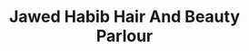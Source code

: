 ---
title: "Jawed Habib Hair And Beauty Parlour"
url: /bangalore/jawed-habib-hair-and-beauty-parlour/
shop: Kosmetik
---